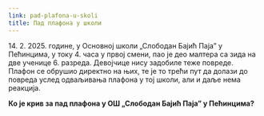 ```yaml
---
link: pad-plafona-u-skoli
title: Пад плафона у школи
---
```

14\. 2. 2025. године, у Основној школи „Слободан Бајић Паја” у Пећинцима, у току 4. часа у првој смени, пао је део малтера са зида на две ученице 6. разреда. Девојчице нису задобиле теже повреде. Плафон се обрушио директно на њих, те је то трећи пут да долази до повреда услед одваљивања плафона у тој школи, али и даље нема реакција.

**Ко је крив за пад плафона у ОШ „Слободан Бајић Паја” у Пећинцима?**
